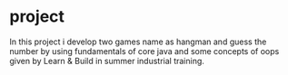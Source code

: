 # project
In this project i develop two games name as hangman and guess the number by using fundamentals of core java and some concepts of oops given by Learn & Build in summer industrial training.
